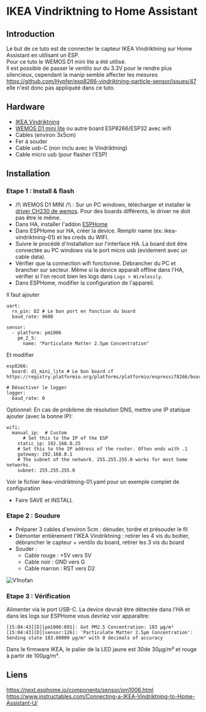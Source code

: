 # IKEA Vindriktning to Home Assistant
## Introduction
Le but de ce tuto est de connecter le capteur IKEA Vindriktning sur Home Assistant en utilisant un ESP.  
Pour ce tuto le WEMOS D1 mini lite a été utilisé.  
Il est possible de passer le ventilo sur du 3.3V pour le rendre plus silencieux, cependant la manip semble affecter les mesures https://github.com/Hypfer/esp8266-vindriktning-particle-sensor/issues/47 elle n'est donc pas appliquéé dans ce tuto.  

## Hardware
- [IKEA Vindriktning](https://www.ikea.com/fr/fr/p/vindriktning-capteur-qualite-de-lair-70498242/)
- [WEMOS D1 mini lite](https://www.amazon.fr/gp/product/B0754N794H/ref=ppx_yo_dt_b_asin_title_o01_s01?ie=UTF8&psc=1) ou autre board ESP8266/ESP32 avec wifi
- Cables (environ 3x5cm)
- Fer à souder
- Cable usb-C (non inclu avec le Vindriktning)
- Cable micro usb (pour flasher l'ESP)

## Installation
### Etape 1 : Install & flash
- /!\ WEMOS D1 MINI /!\ : Sur un PC windows, télécharger et installer le [driver CH230 de wemos](https://www.wemos.cc/en/latest/ch340_driver.html). Pour des boards différents, le driver ne doit pas être le même.
- Dans HA, installer l'addon [ESPHome](https://my.home-assistant.io/redirect/supervisor_addon/?addon=5c53de3b_esphome&repository_url=https%3A%2F%2Fgithub.com%2Fesphome%2Fhome-assistant-addon)
- Dans ESPHome sur HA, créer la device. Remplir name (ex: ikea-vindriktning-01) et les creds du WIFI.
- Suivre le procédé d'installation sur l'interface HA. La board doit être connectée au PC windows via le port micro usb (evidement avec un cable data).
- Vérifier que la connection wifi fonctionne. Débrancher du PC et brancher sur secteur. Même si la device apparaît offline dans l'HA, vérifier si l'on recoit bien les logs dans `Logs > Wirelessly`.
- Dans ESPHome, modifier la configuration de l'appareil. 

Il faut ajouter
```
uart:
  rx_pin: D2 # Le bon port en fonction du board
  baud_rate: 9600

sensor:
  - platform: pm1006
    pm_2_5:
      name: "Particulate Matter 2.5µm Concentration"
```
Et modifier
```
esp8266:
  board: d1_mini_lite # Le bon board cf https://registry.platformio.org/platforms/platformio/espressif8266/boards

# Désactiver le logger
logger:
  baud_rate: 0
```

Optionnel:
En cas de problème de résolution DNS, mettre une IP statique ajouter (avec la bonne IP):
```
wifi:
  manual_ip:  # Custom
      # Set this to the IP of the ESP
    static_ip: 192.168.0.25
    # Set this to the IP address of the router. Often ends with .1
    gateway: 192.168.0.1
    # The subnet of the network. 255.255.255.0 works for most home networks.
    subnet: 255.255.255.0
```

Voir le fichier ikea-vindriktning-01.yaml pour un exemple complet de configuration
- Faire SAVE et INSTALL

### Etape 2 : Soudure
- Préparer 3 cables d'environ 5cm : dénuder, tordre et présouder le fil
- Démonter entièrement l'IKEA Vindriktning : retirer les 4 vis du boitier, débrancher le capteur + ventilo du board, retirer les 3 vis du board
- Souder :
    - Cable rouge : +5V vers 5V
    - Cable noir : GND vers G
    - Cable marron : RST vers D2

![V1nofan](https://user-images.githubusercontent.com/6169199/198835796-f17a8df0-d156-4547-a4cf-8bd2dca67c6a.jpg)

### Etape 3 : Vérification
Alimenter via le port USB-C. La device devrait être détectée dans l'HA et dans les logs sur ESPHome vous devriez voir apparaître:
```
[15:04:43][D][pm1006:091]: Got PM2.5 Concentration: 183 µg/m³
[15:04:43][D][sensor:126]: 'Particulate Matter 2.5µm Concentration': Sending state 183.00000 µg/m³ with 0 decimals of accuracy
```

Dans le firmware IKEA, le palier de la LED jaune est 30de 30μg/m³ et rouge à partir de 100μg/m³.
## Liens
https://next.esphome.io/components/sensor/pm1006.html  
https://www.instructables.com/Connecting-a-IKEA-Vindriktning-to-Home-Assistant-U/
